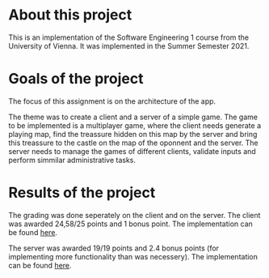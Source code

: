 # About this project
This is an implementation of the Software Engineering 1 course from the University of Vienna. It was implemented in the Summer Semester 2021.

# Goals of the project
The focus of this assignment is on the architecture of the app.

The theme was to create a client and a server of a simple game. The game to be implemented is a multiplayer game, where the client needs generate a playing map, find the treassure hidden on this map by the server and bring this treassure to the castle on the map of the oponnent and the server. The server needs to manage the games of different clients, validate inputs and perform simmilar administrative tasks.

# Results of the project
The grading was done seperately on the client and on the server.
The client was awarded 24,58/25 points and 1 bonus point. The implementation can be found [here](./Source/Teilaufgabe%202%20-%20Client).

The server was awarded 19/19 points and 2.4 bonus points (for implementing more functionality than was necessery). The implementation can be found [here](./Source/Teilaufgabe%203%20-%20Client).

